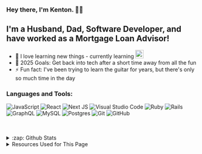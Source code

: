 ### Hey there, I'm Kenton. 👋🏽

## I'm a Husband, Dad, Software Developer, and have worked as a Mortgage Loan Advisor!

- 🌱 I love learning new things - currently learning <img src="https://github.com/user-attachments/assets/1534c2b8-54d5-484c-8900-bfed37a9b95c" width="22px" alt="nextjs logo">
- 🥅 2025 Goals: Get back into tech after a short time away from all the fun
- ⚡ Fun fact: I've been trying to learn the guitar for years, but there's only so much time in the day


### Languages and Tools:

![JavaScript](https://img.shields.io/badge/javascript-%23323330.svg?style=for-the-badge&logo=javascript&logoColor=%23F7DF1E)
![React](https://img.shields.io/badge/react-%2320232a.svg?style=for-the-badge&logo=react&logoColor=%2361DAFB)
![Next JS](https://img.shields.io/badge/Next-black?style=for-the-badge&logo=next.js&logoColor=white)
![Visual Studio Code](https://img.shields.io/badge/Visual%20Studio%20Code-0078d7.svg?style=for-the-badge&logo=visual-studio-code&logoColor=white)
![Ruby](https://img.shields.io/badge/ruby-%23CC342D.svg?style=for-the-badge&logo=ruby&logoColor=white)
![Rails](https://img.shields.io/badge/rails-%23CC0000.svg?style=for-the-badge&logo=ruby-on-rails&logoColor=white)
![GraphQL](https://img.shields.io/badge/-GraphQL-E10098?style=for-the-badge&logo=graphql&logoColor=white)
![MySQL](https://img.shields.io/badge/mysql-4479A1.svg?style=for-the-badge&logo=mysql&logoColor=white)
![Postgres](https://img.shields.io/badge/postgres-%23316192.svg?style=for-the-badge&logo=postgresql&logoColor=white)
![Git](https://img.shields.io/badge/git-%23F05033.svg?style=for-the-badge&logo=git&logoColor=white)
![GitHub](https://img.shields.io/badge/github-%23121011.svg?style=for-the-badge&logo=github&logoColor=white)

<br />
<br />

<details>
  <summary>:zap: Github Stats</summary>

  <img align="left" alt="Kenton's Github Stats" src="https://github-readme-stats-cyan-three.vercel.app/api?username=kenton&show_icons=true&hide_border=true" />

[![Top Langs](https://github-readme-stats-cyan-three.vercel.app/api/top-langs/?username=kenton)](https://github.com/kenton/github-readme-stats)

</details>

<details>
  <summary>Resources Used for This Page</summary>
  <br />
  
  * [Markdown Badges](https://github.com/Ileriayo/markdown-badges)
</details>
